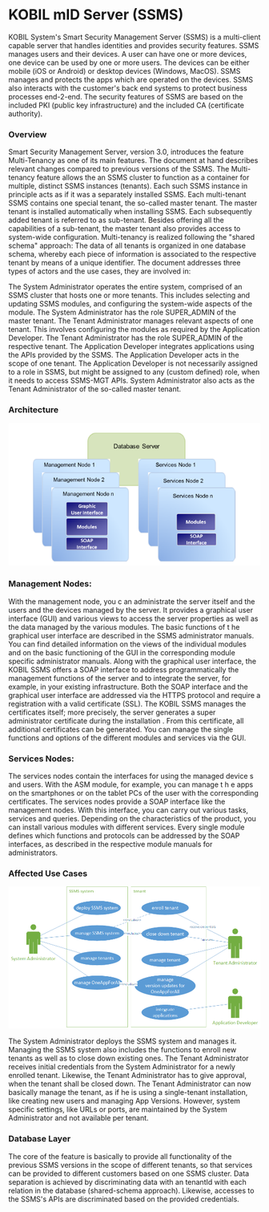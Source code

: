 

# KOBIL mID Server (SSMS)
KOBIL System's Smart Security Management Server (SSMS) is a multi-client capable server that handles identities and provides security features. SSMS manages users and their devices. A user can have one or more devices, one device can be used by one or more users. The devices can be either mobile (iOS or Android) or desktop devices (Windows, MacOS). SSMS manages and protects the apps which are operated on the devices. SSMS also interacts with the customer's back end systems to protect business processes end-2-end. The security features of SSMS are based on the included PKI (public key infrastructure) and the included CA (certificate authority).

### Overview
Smart Security Management Server, version 3.0, introduces the feature Multi-Tenancy as one of its main features. The document at hand describes relevant changes compared to previous versions of the SSMS.  The Multi-tenancy feature allows the an SSMS cluster to function as a container for multiple, distinct SSMS instances (tenants). Each such SSMS instance in principle acts as if it was a separately installed SSMS. Each multi-tenant SSMS contains one special tenant, the so-called master tenant. The master tenant is installed automatically when installing SSMS. Each subsequently added tenant is referred to as sub-tenant. Besides offering all the capabilities of a sub-tenant, the master tenant also provides access to system-wide configuration. Multi-tenancy is realized following the "shared schema" approach: The data of all tenants is organized in one database schema, whereby each piece of information is associated to the respective tenant by means of a unique identifier. The document addresses three types of actors and the use cases, they are involved in: 

The System Administrator operates the entire system, comprised of an SSMS cluster that hosts one or more tenants. This includes selecting and updating SSMS modules, and configuring the system-wide aspects of the module. 
The System Administrator has the role SUPER_ADMIN of the master tenant.
The Tenant Administrator manages relevant aspects of one tenant. This involves configuring the modules as required by the Application Developer.
The Tenant Administrator has the role SUPER_ADMIN of the respective tenant.
The Application Developer integrates applications using the APIs provided by the SSMS. The Application Developer acts in the scope of one tenant. 
The Application Developer is not necessarily assigned to a role in SSMS, but might be assigned to any (custom defined) role, when it needs to access SSMS-MGT APIs. 
System Administrator also acts as the Tenant Administrator of the so-called master tenant. 

### Architecture
![Architecture](architecture-ssms.png)

### Management Nodes: 
With the management node, you c an administrate the server itself and the users and the devices managed by the server. It provides a graphical user interface (GUI) and various views to access the server properties as well as the data managed by the various modules. The basic functions of t he graphical user interface are described in the SSMS administrator manuals. You can find detailed information on the views of the individual modules and on the basic functioning of the GUI in the corresponding module specific administrator manuals. Along with the graphical user interface, the KOBIL SSMS offers a SOAP interface to address programmatically the management functions of the server and to integrate the server, for example, in your existing infrastructure. Both the SOAP interface and the graphical user interface are addressed via the HTTPS protocol and require a registration with a valid certificate (SSL). The KOBIL SSMS manages the certificates itself; more precisely, the server generates a super administrator certificate during the installation . From this certificate, all additional certificates can be generated. You can manage the single functions and options of the different modules and services via the GUI.

### Services Nodes:
The services nodes contain the interfaces for using the managed device s and users. With the ASM module, for example, you can manage t h e apps on the smartphones or on the tablet PCs of the user with the corresponding certificates. The services nodes provide a SOAP interface like the management nodes. With this interface, you can carry out various tasks, services and queries. Depending on the characteristics of the product, you can install various modules with different services. Every single module defines which functions and protocols can be addressed by the SOAP interfaces, as described in the respective module manuals for administrators.

### Affected Use Cases
![usecase](ssms1.png)

The System Administrator deploys the SSMS system and manages it. Managing the SSMS system also includes the functions to enroll new tenants as well as to close down existing ones.  The Tenant Administrator receives initial credentials from the System Administrator for a newly enrolled tenant. Likewise, the Tenant Administrator has to give approval, when the tenant shall be closed down. The Tenant Administrator can now basically manage the tenant, as if he is using a single-tenant installation, like creating new users and managing App Versions. However, system specific settings, like URLs or ports, are maintained by the System Administrator and not available per tenant. 

### Database Layer
The core of the feature is basically to provide all functionality of the previous SSMS versions in the scope of different tenants, so that services can be provided to different customers based on one SSMS cluster. Data separation is achieved by discriminating data with an tenantId with each relation in the database (shared-schema approach). Likewise, accesses to the SSMS's APIs are discriminated based on the provided credentials. 